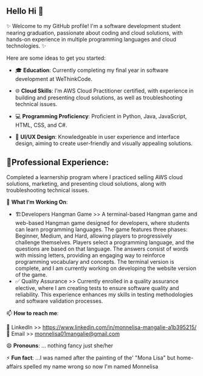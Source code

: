 ## Hello Hi 👋

✨ Welcome to my GitHub profile! I'm a software development student nearing graduation, passionate about coding and cloud solutions, with hands-on experience in multiple programming languages and cloud technologies. ✨ 

Here are some ideas to get you started:

- 🎓 **Education**:
Currently completing my final year in software development at WeThinkCode.

- 🌐 **Cloud Skills**:
I’m AWS Cloud Practitioner certified, with experience in building and presenting cloud solutions, as well as troubleshooting technical issues.

- 💻 **Programming Proficiency**: 
Proficient in Python, Java, JavaScript, HTML, CSS, and C#.

- 🎨 **UI/UX Design**:
Knowledgeable in user experience and interface design, aiming to create user-friendly and visually appealing solutions.

## 💼Professional Experience:
Completed a learnership program where I practiced selling AWS cloud solutions, marketing, and presenting cloud solutions, along with troubleshooting technical issues.

🚀 **What I’m Working On**:
- 🏗️Developers Hangman Game >>  A terminal-based Hangman game and web-based Hangman game designed for developers, where students can learn programming languages. The game features three phases: Beginner, Medium, and Hard, allowing players to progressively challenge themselves. Players select a programming language, and the questions are based on that language. The answers consist of words with missing letters, providing an engaging way to reinforce programming vocabulary and concepts. The terminal version is complete, and I am currently working on developing the website version of the game.
- ✅ Quality Assurance >> Currently enrolled in a quality assurance elective, where I am creating tests to ensure software quality and reliability. This experience enhances my skills in testing methodologies and software validation processes.

📫 **How to reach me**: 

🔗 LinkedIn >> https://www.linkedin.com/in/monnelisa-mangalie-a1b395215/
📧 Email >> monnelisa01mangalie@gmail.com


😄 **Pronouns**: ... nothing fancy just she/her

⚡ **Fun fact**: ...I was named after the painting of the' "Mona Lisa" but home-affairs spelled my name wrong so now I'm named Monnelisa

